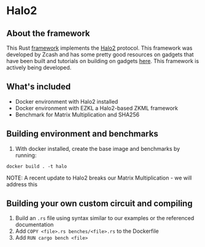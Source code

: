 # Halo2

## About the framework
This Rust [framework](https://github.com/zcash/halo2) implements the [Halo2](https://zcash.github.io/halo2/index.html) protocol. This framework was developed by Zcash and has some pretty good resources on gadgets that have been built and tutorials on building on gadgets [here](https://github.com/adria0/awesome-halo2). This framework is actively being developed.


## What's included
- Docker environment with Halo2 installed
- Docker environment with EZKL a Halo2-based ZKML framework
- Benchmark for Matrix Multiplication and SHA256

## Building environment and benchmarks

1. With docker installed, create the base image and benchmarks by running:
```
docker build . -t halo
```

NOTE: A recent update to Halo2 breaks our Matrix Multiplication - we will address this

## Building your own custom circuit and compiling

1. Build an `.rs` file using syntax similar to our examples or the referenced documentation
3. Add `COPY <file>.rs benches/<file>.rs` to the Dockerfile
4. Add `RUN cargo bench <file>`
